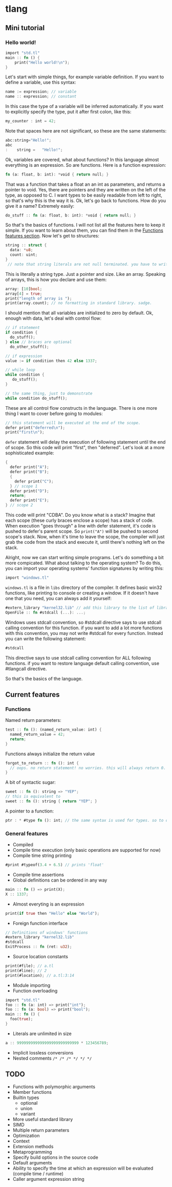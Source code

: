 # tlang
## Mini tutorial
### Hello world!
```rs
import "std.tl"
main :: fn () {
    print("Hello world!\n");
}
```
Let's start with simple things, for example variable definition.
If you want to define a variable, use this syntax:
```rs
name := expression; // variable
name :: expression; // constant
```
In this case the type of a variable will be inferred automatically.
If you want to explicitly specify the type, put it after first colon, like this:
```rs
my_counter : int = 42;
```
Note that spaces here are not significant, so these are the same statements:
```rs
abc:string="Hello!";
abc
:    string =   "Hello!";
```
Ok, variables are covered, what about functions?
In this language almost everything is an expression. So are functions.
Here is a function expression:
```rs
fn (a: float, b: int): *void { return null; }
```
That was a function that takes a float an an int as parameters, and returns a pointer to void. Yes, there are pointers and they are written on the left of the type, as opposed to C. I want types to be easily readable from left to right, so that's why this is the way it is. Ok, let's go back to functions. How do you give it a name? Extremely easily:
```rs
do_stuff :: fn (a: float, b: int): *void { return null; }
```
So that's the basics of functions. I will not list all the features here to keep it simple. If you want to learn about them, you can find them in the [Functions features section](#functions). Now let's get to structures:
```rs
string :: struct {
  data: *u8;
  count: uint;
}
 // note that string literals are not null terminated. you have to write them explicitly using \0. maybe i will change this later.
```
This is literally a string type. Just a pointer and size. Like an array. Speaking of arrays, this is how you declare and use them:
```rs
array: [10]bool;
array[4] = true;
print("length of array is ");
print(array.count); // no formatting in standard library. sadge.
```
I should mention that all variables are initialized to zero by default.
Ok, enough with data, let's deal with control flow:
```rs
// if statement
if condition {
  do_stuff();
} else // braces are optional
  do_other_stuff();

// if expression
value := if condition then 42 else 1337;

// while loop
while condition {
   do_stuff();
}

// the same thing, just to demonstrate
while condition do_stuff();
```
These are all control flow constructs in the language. There is one more thing I want to cover before going to modules:
```rs
// this statement will be executed at the end of the scope.
defer print("deferred\n");
print("first\n");
```
`defer` statement will delay the execution of following statement until the end of scope. So this code will print "first", then "deferred". Let's look at a more sophisticated example:
```rs
{
  defer print("A");
  defer print("B");
  {
    defer print("C");
  } // scope 1
  defer print("D");
  return;
  defer print("E");
} // scope 2
```
This code will print "CDBA". Do you know what is a stack? Imagine that each scope (these curly braces enclose a scope) has a stack of code. When execution "goes through" a line with defer statement, it's code is pushed to defer's parent scope. So `print("A")` will be pushed to second scope's stack. Now, when it's time to leave the scope, the compiler will just grab the code from the stack and execute it, until there's nothing left on the stack.

Alright, now we can start writing simple programs. Let's do something a bit more compicated. What about talking to the operating system? To do this, you can import your operating systems' function signatures by writing this:
```rs
import "windows.tl"
```
`windows.tl` is a file in `libs` directory of the compiler. It defines basic win32 functions, like printing to console or creating a window. If it doesn't have one that you need, you can always add it yourself:
```rs
#extern_library "kernel32.lib" // add this library to the list of libraries, in which all functions without a body will be searched for.
OpenFile :: fn #stdcall (...): ...;
```
Windows uses stdcall convention, so #stdcall directive says to use stdcall calling convention for this function. if you want to add a lot more functions with this convention, you may not write #stdcall for every function. Instead you can write the following statement:
```rs
#stdcall
```
This directive says to use stdcall calling convention for ALL following functions. if you want to restore language default calling convention, use #tlangcall directive.

So that's the basics of the language.

## Current features
### Functions
Named return parameters:
```rs
test :: fn (): (named_return_value: int) {
  named_return_value = 42;
  return;
}
```
Functions always initialize the return value
```rs
forgot_to_return :: fn (): int {
  // oops. no return statement! no worries. this will always return 0.
}
```
A bit of syntactic sugar:
```rs
sweet :: fn (): string => "YEP";
// this is equivalent to
sweet :: fn (): string { return "YEP"; }
```
A pointer to a function:
```rs
ptr : * #type fn (): int; // the same syntax is used for types. so to distinguish a value from a type we have to use #type directive.
```

### General features
* Compiled
* Compile time execution (only basic operations are supported for now)
* Compile time string printing
```rs
#print #typeof(3.4 + 6.5) // prints 'float'
```
* Compile time assertions
* Global definitions can be ordered in any way
```rs
main :: fn () => print(X);
X :: 1337;
```
* Almost everyting is an expression
```rs
print(if true then "Hello" else "World");
```
* Foreign function interface
```rs
// Definitions of windows' functions
#extern_library "kernel32.lib"
#stdcall
ExitProcess :: fn (ret: u32);
```
* Source location constants
```rs
print(#file); // a.tl
print(#line); // 2
print(#location); // a.tl:3:14
```
* Module importing
* Function overloading
```rs
import "std.tl"
foo :: fn (a: int) => print("int");
foo :: fn (a: bool) => print("bool");
main :: fn () {
  foo(true);
}
```
* Literals are unlimited in size
```rs
a :: 999999999999999999999999999 * 123456789;
```
* Implicit lossless conversions
* Nested comments `/* /* /* */ */ */`

## TODO
* Functions with polymorphic arguments
* Member functions
* Builtin types
  * optional
  * union
  * variant
* More useful standard library
* SIMD
* Multiple return parameters
* Optimization
* Context
* Extension methods
* Metaprogramming
* Specify build options in the source code
* Default arguments
* Ability to specify the time at which an expression will be evaluated (compile time / runtime)
* Caller argument expression string
